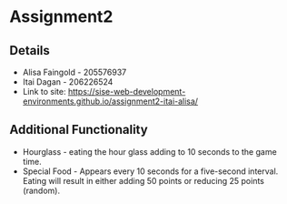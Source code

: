 # Assignment2
 
## Details
* Alisa Faingold - 205576937
* Itai Dagan - 206226524
* Link to site: https://sise-web-development-environments.github.io/assignment2-itai-alisa/

## Additional Functionality 
* Hourglass - eating the hour glass adding to 10 seconds to the game time.
* Special Food - Appears every 10 seconds for a five-second interval. Eating will result in either adding 50 points or reducing 25 points (random).